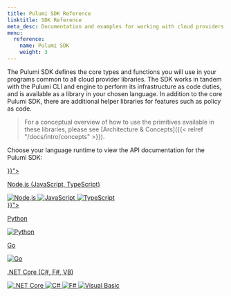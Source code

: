 ```yaml
---
title: Pulumi SDK Reference
linktitle: SDK Reference
meta_desc: Documentation and examples for working with cloud providers and other services.
menu:
  reference:
    name: Pulumi SDK
    weight: 3
---
```


The Pulumi SDK defines the core types and functions you will use in your programs
common to all cloud provider libraries. The SDK works in tandem with the Pulumi CLI
and engine to perform its infrastructure as code duties, and is available as a library
in your chosen language. In addition to the core Pulumi SDK, there are additional
helper libraries for features such as policy as code.

> For a conceptual overview of how to use the primitives available in these libraries,
> please see [Architecture & Concepts]({{< relref "/docs/intro/concepts" >}}).

Choose your language runtime to view the API documentation for the Pulumi SDK:

<div class="tiles flex-wrap mt-4">
    <div class="pb-4 md:pr-4 md:w-1/2">
        <a class="tile p-8 pb-16 text-center" href="{{< relref "/docs/reference/pkg/nodejs/pulumi/pulumi" >}}">
            <p class="mx-auto text-xl font-semibold link">
                Node.js
                <span class="text-xs font-light">(JavaScript, TypeScript)</span>
            </p>
            <img class="h-12 mx-auto inline" src="/logos/tech/node.svg" alt="Node.js">
            <img class="h-12 mx-auto inline" src="/logos/tech/javascript.svg" alt="JavaScript">
            <img class="h-12 mx-auto inline" src="/logos/tech/typescript.svg" alt="TypeScript">
        </a>
    </div>
    <div class="pb-4 md:w-1/2">
        <a class="tile p-8 pb-16 text-center" href="{{< relref "/docs/reference/pkg/python/pulumi" >}}">
            <p class="mx-auto text-xl font-semibold link">
                Python
            </p>
            <img class="h-12 mx-auto inline" src="/logos/tech/python.svg" alt="Python">
        </a>
    </div>
    <div class="pb-4 md:pr-4 md:w-1/2">
        <a class="tile p-8 pb-16 text-center" href="https://pkg.go.dev/github.com/pulumi/pulumi/sdk/v3/go/pulumi">
            <p class="mx-auto text-xl font-semibold link">
                Go
            </p>
            <img class="h-12 mx-auto inline" src="/logos/tech/go.svg" alt="Go">
        </a>
    </div>
    <div class="pb-4 md:w-1/2">
        <a class="tile p-8 pb-16 text-center" href="/docs/reference/pkg/dotnet/Pulumi/Pulumi.html">
            <p class="mx-auto text-xl font-semibold link">
                .NET Core
                <span class="text-xs font-light">(C#, F#, VB)</span>
            </p>
            <img class="h-12 mx-auto inline" src="/logos/tech/dot-net.svg" alt=".NET Core">
            <img class="h-12 mx-auto inline" src="/logos/tech/c-sharp.svg" alt="C#">
            <img class="h-12 mx-auto inline" src="/logos/tech/f-sharp.svg" alt="F#">
            <img class="h-12 mx-auto inline" src="/logos/tech/visual-basic.svg" alt="Visual Basic">
        </a>
    </div>
</div>
